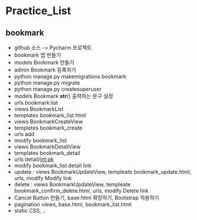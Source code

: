 # Practice_List
## bookmark

- github 소스 -> Pycharm 프로젝트
- bookmark 앱 만들기
- models Bookmark 만들기
- admin Bookmark 등록하기
- python manage.py makemigrations bookmark
- python manage.py migrate
- python manage.py createsuperuser
- models Bookmark __str__() 출력하는 문구 설정
- urls bookmark:list
- views BookmarkList
- templates bookmark_list.html
- views BookmarkCreateView
- templetes bookmark_create
- urls add
- modify bookmark_list
- views BookmarkDetailView
- templates bookmark_detail
- urls detail/<int:pk>
- modify bookmark_list detail link
- update :  views BookmarkUpdateView, templeate bookmark_update.html, urls, modify Modify link
- delete :  views BookmarkUpdateView, templeate bookmark_confirm_delete.html, urls, modify Delete link
- Cancel Button 만들기, base.html 확장하기, Bootstrap 적용하기
- pagination views, base.html, bookmark_list.html
- static CSS, ..